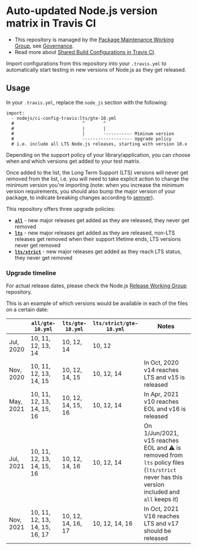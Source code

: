# Auto-updated Node.js version matrix in Travis CI

- This repository is managed by the [Package Maintenance Working Group](https://github.com/nodejs/package-maintenance), see [Governance](https://github.com/nodejs/package-maintenance/blob/master/Governance.md).
- Read more about [Shared Build Configurations in Travis CI](https://docs.travis-ci.com/user/build-config-imports/).

Import configurations from this repository into your `.travis.yml` to automatically start testing in new versions of Node.js as they get released.

## Usage

In your `.travis.yml`, replace the `node_js` section with the following:

```
import:
  - nodejs/ci-config-travis:lts/gte-10.yml
  #                          ^       ^
  #                          |       |
  #                          |       ·---------- Miminum version
  #                          ·------------------ Upgrade policy
  # i.e. include all LTS Node.js releases, starting with version 10.x
```

Depending on the support policy of your library/application, you can choose when and which versions get added to your test matrix.

Once added to the list, the Long Term Support (LTS) versions will never get removed from the list, i.e. you will need to take explicit action to change the minimum version you're importing (note: when you increase the minimum version requirements, you should also bump the major version of your package, to indicate breaking changes according to [semver](https://semver.org/)).

This repository offers three upgrade policies:

- **[`all`](./all)** - new major releases get added as they are released, they never get removed
- **[`lts`](./lts)** - new major releases get added as they are released, non-LTS releases get removed when their support lifetime ends, LTS versions never get removed
- **[`lts/strict`](./lts/strict)** - new major releases get added as they reach LTS status, they never get removed   

### Upgrade timeline

For actual release dates, please check the Node.js [Release Working Group](https://github.com/nodejs/Release/#release-schedule) repository.

This is an example of which versions would be available in each of the files on a certain date:

|                       | `all/gte-10.yml`               | `lts/gte-10.yml`        | `lts/strict/gte-10.yml` | Notes
|-----------------------|--------------------------------|-------------------------|-------------------------|-------
| Jul, 2020             | 10, 11, 12, 13, 14             | 10, 12, 14              | 10, 12                  |
| Nov, 2020             | 10, 11, 12, 13, 14, 15         | 10, 12, 14, 15          | 10, 12, 14              | In Oct, 2020 v14 reaches LTS and v15 is released
| May, 2021             | 10, 11, 12, 13, 14, 15, 16     | 10, 12, 14, 15, 16      | 10, 12, 14              | In Apr, 2021 v10 reaches EOL and v16 is released
| Jul, 2021             | 10, 11, 12, 13, 14, 15, 16     | 10, 12, 14, 16          | 10, 12, 14              | On 1/Jun/2021, v15 reaches EOL and ⚠️ is removed from `lts` policy files (`lts/strict` never has this version included and `all` keeps it)
| Nov, 2021             | 10, 11, 12, 13, 14, 15, 16, 17 | 10, 12, 14, 16, 17      | 10, 12, 14, 16          | In Oct, 2021 V16 reaches LTS and v17 should be released
